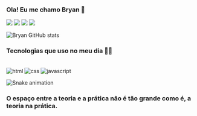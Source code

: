 ### Ola! Eu me chamo Bryan 👋


<div> 
  <a href="https://www.twitter.com/braiachef" target="_blank"><img src="https://img.shields.io/badge/Twitter-1DA1F2?style=for-the-badge&logo=twitter&logoColor=white" target="_blank"></a> 
  <a href="https://instagram.com/braiachef" target="_blank"><img src="https://img.shields.io/badge/-Instagram-%23E4405F?style=for-the-badge&logo=instagram&logoColor=white" target="_blank"></a>
  <a href = "mailto:hasagcontato@gmail.com"><img src="https://img.shields.io/badge/-Gmail-%23333?style=for-the-badge&logo=gmail&logoColor=white" target="_blank"></a>
  <a href="https://www.linkedin.com/in/bryan-alvarenga-77818723a" target="_blank"><img src="https://img.shields.io/badge/-LinkedIn-%230077B5?style=for-the-badge&logo=linkedin&logoColor=white" target="_blank"></a> 
  
  ![Bryan GitHub stats](https://github-readme-stats.vercel.app/api?username=braiachef&show_icons=true&theme=dark)
</div>

### Tecnologias que uso no meu dia 👨‍💻

<div style="display: inline_block"><br/>
  <img align="center" alt="html" src="https://img.shields.io/badge/HTML-239120?style=for-the-badge&logo=html5&logoColor=black" />
  <img align="center" alt="css" src="https://img.shields.io/badge/CSS-239120?&style=for-the-badge&logo=css3&logoColor=black" />
  <img align="center" alt="javascript" src="https://img.shields.io/badge/JavaScript-323330?style=for-the-badge&logo=javascript&logoColor=F7DF1E" /><br/>



![Snake animation](https://github.com/braiachef/README.md/blob/output/github-contribution-grid-snake.svg)



</div>



### O espaço entre a teoria e a prática não é tão grande como é, a teoria na prática.
